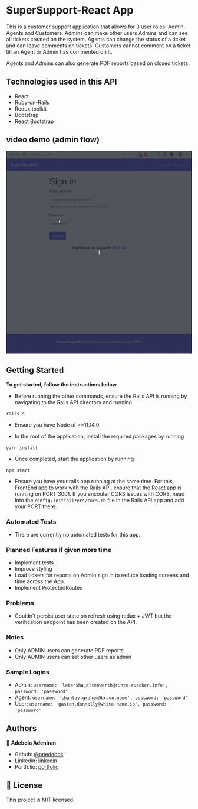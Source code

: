 # SuperSupport-React App

This is a customer support application that allows for 3 user roles: Admin, Agents and Customers. Admins can make other users Admins and can see all tickets created on the system. Agents can change the status of a ticket and can leave comments on tickets. Customers cannot comment on a ticket till an Agent or Admin has commented on it.

Agents and Admins can also generate PDF reports based on closed tickets.

## Technologies used in this API

- React
- Ruby-on-Rails
- Redux toolkit
- Bootstrap
- React Bootstrap

## video demo (admin flow)

![video_demo](/supersupport.gif)

## Getting Started

**To get started, follow the instructions below**

- Before running the other commands, ensure the Rails API is running by navigating to the Rails API directory and running

```
rails s
```

- Ensure you have Node at >=11.14.0.

- In the root of the application, install the required packages by running

```
yarn install
```

- Once completed, start the application by running

```
npm start
```

- Ensure you have your rails app running at the same time. For this FrontEnd app to work with the Rails API, ensure that the React app is running on PORT 3001. If you encouter CORS issues with CORS, head into the `config/initializers/cors.rb` file in the Rails API app and add your PORT there.

### Automated Tests

- There are currently no automated tests for this app.

### Planned Features if given more time

- Implement tests
- Improve styling
- Load tickets for reports on Admin sign in to reduce loading screens and time across the App.
- Implement ProtectedRoutes

### Problems

- Couldn't persist user state on refresh using redux + JWT but the verification endpoint has been created on the API.

### Notes

- Only ADMIN users can generate PDF reports
- Only ADMIN users can set other users as admin

### Sample Logins

- Admin: `username: 'latarsha_altenwerth@runte-ruecker.info', password: 'password'`
- Agent: `username: 'chantay.graham@braun.name', password: 'password'`
- User: `username: 'gaston.donnelly@white-hane.io', password: 'password'`

## Authors

👤 **Adebola Adeniran**

- Github: [@onedebos](https://github.com/onedebos)
- Linkedin: [linkedin](https://www.linkedin.com/in/adebola-niran/)
- Portfolio: [portfolio](https://www.adebola.dev/)

## 📝 License

This project is [MIT](lic.url) licensed.

```

```
